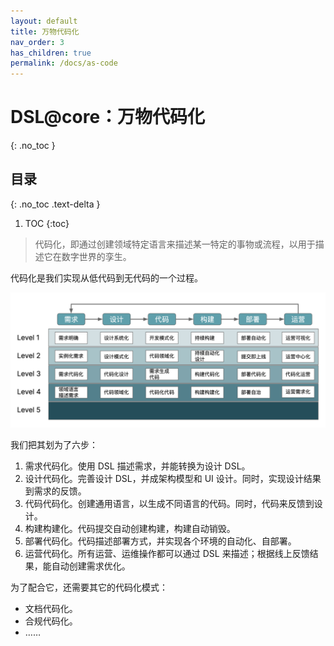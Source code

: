 ```yaml
---
layout: default
title: 万物代码化
nav_order: 3
has_children: true
permalink: /docs/as-code
---
```


# DSL@core：万物代码化 
{: .no_toc }

## 目录
{: .no_toc .text-delta }

1. TOC
{:toc}

> 代码化，即通过创建领域特定语言来描述某一特定的事物或流程，以用于描述它在数字世界的孪生。

代码化是我们实现从低代码到无代码的一个过程。

![万物代码化](images/ascode.png)

我们把其划为了六步：

1. 需求代码化。使用 DSL 描述需求，并能转换为设计 DSL。
2. 设计代码化。完善设计 DSL，并成架构模型和 UI 设计。同时，实现设计结果到需求的反馈。
3. 代码代码化。创建通用语言，以生成不同语言的代码。同时，代码来反馈到设计。
4. 构建构建化。代码提交自动创建构建，构建自动销毁。
5. 部署代码化。代码描述部署方式，并实现各个环境的自动化、自部署。
6. 运营代码化。所有运营、运维操作都可以通过 DSL 来描述；根据线上反馈结果，能自动创建需求优化。
 
 为了配合它，还需要其它的代码化模式：
 
  - 文档代码化。
  - 合规代码化。
  - ……
